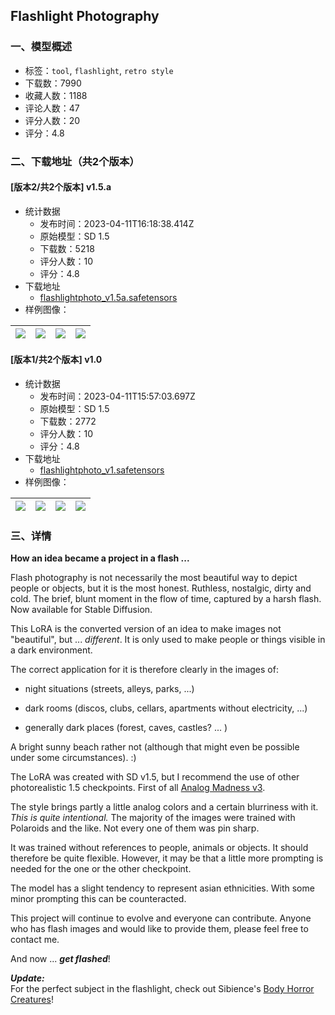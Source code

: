 ## Flashlight Photography
### 一、模型概述

- 标签：`tool`, `flashlight`, `retro style`
- 下载数：7990
- 收藏人数：1188
- 评论人数：47
- 评分人数：20
- 评分：4.8

### 二、下载地址（共2个版本）

#### [版本2/共2个版本] v1.5.a

- 统计数据
  - 发布时间：2023-04-11T16:18:38.414Z
  - 原始模型：SD 1.5
  - 下载数：5218
  - 评分人数：10
  - 评分：4.8
- 下载地址
  - [flashlightphoto_v1.5a.safetensors](https://civitai.com/api/download/models/42855)
- 样例图像：

| <img src="https://image.civitai.com/xG1nkqKTMzGDvpLrqFT7WA/4e59fbb9-a698-4465-1b44-cfe3ea856000/width=450/469901.jpeg" /> | <img src="https://image.civitai.com/xG1nkqKTMzGDvpLrqFT7WA/af9d7046-4677-491f-5ccc-e9561f834600/width=450/469903.jpeg" /> | <img src="https://image.civitai.com/xG1nkqKTMzGDvpLrqFT7WA/4c9d78c9-352e-481a-51d1-902321e74b00/width=450/469902.jpeg" /> | <img src="https://image.civitai.com/xG1nkqKTMzGDvpLrqFT7WA/76b2e45f-a7d4-45f4-38d2-f97b811ad700/width=450/469904.jpeg" /> |
| ---- | ---- | ---- | ---- |

#### [版本1/共2个版本] v1.0

- 统计数据
  - 发布时间：2023-04-11T15:57:03.697Z
  - 原始模型：SD 1.5
  - 下载数：2772
  - 评分人数：10
  - 评分：4.8
- 下载地址
  - [flashlightphoto_v1.safetensors](https://civitai.com/api/download/models/34624)
- 样例图像：

| <img src="https://image.civitai.com/xG1nkqKTMzGDvpLrqFT7WA/508da089-3be8-46de-5e3a-c6fa6ce71000/width=450/395408.jpeg" /> | <img src="https://image.civitai.com/xG1nkqKTMzGDvpLrqFT7WA/56d3bb87-dd34-4031-d76b-0add43a32300/width=450/395427.jpeg" /> | <img src="https://image.civitai.com/xG1nkqKTMzGDvpLrqFT7WA/205b7949-f0d9-4933-4bad-0bffb7bba000/width=450/395426.jpeg" /> | <img src="https://image.civitai.com/xG1nkqKTMzGDvpLrqFT7WA/53da5ec5-33d2-43af-db3e-dcf9596cc000/width=450/395425.jpeg" /> |
| ---- | ---- | ---- | ---- |


### 三、详情
<p><strong>How an idea became a project in a flash ...</strong></p><p>Flash photography is not necessarily the most beautiful way to depict people or objects, but it is the most honest. Ruthless, nostalgic, dirty and cold. The brief, blunt moment in the flow of time, captured by a harsh flash. Now available for Stable Diffusion.</p><p>This LoRA is the converted version of an idea to make images not "beautiful", but ... <em>different</em>. It is only used to make people or things visible in a dark environment.</p><p>The correct application for it is therefore clearly in the images of:</p><ul><li><p>night situations (streets, alleys, parks, ...)</p></li><li><p>dark rooms (discos, clubs, cellars, apartments without electricity, ...)</p></li><li><p>generally dark places (forest, caves, castles? ... )</p></li></ul><p>A bright sunny beach rather not (although that might even be possible under some circumstances). :)</p><p>The LoRA was created with SD v1.5, but I recommend the use of other photorealistic 1.5 checkpoints. First of all <a target="_blank" rel="ugc" href="https://civitai.com/models/8030/analog-madness-realistic-model">Analog Madness v3</a>.</p><p>The style brings partly a little analog colors and a certain blurriness with it. <em>This is quite intentional.</em> The majority of the images were trained with Polaroids and the like. Not every one of them was pin sharp.</p><p>It was trained without references to people, animals or objects. It should therefore be quite flexible. However, it may be that a little more prompting is needed for the one or the other checkpoint.</p><p>The model has a slight tendency to represent asian ethnicities. With some minor prompting this can be counteracted.</p><p>This project will continue to evolve and everyone can contribute. Anyone who has flash images and would like to provide them, please feel free to contact me.</p><p>And now ... <strong><em>get flashed</em></strong>!</p><p></p><p><strong><em>Update:</em></strong><br />For the perfect subject in the flashlight, check out Sibience's <a target="_blank" rel="ugc" href="https://civitai.com/models/51288/body-horror-creatures">Body Horror Creatures</a>!</p>